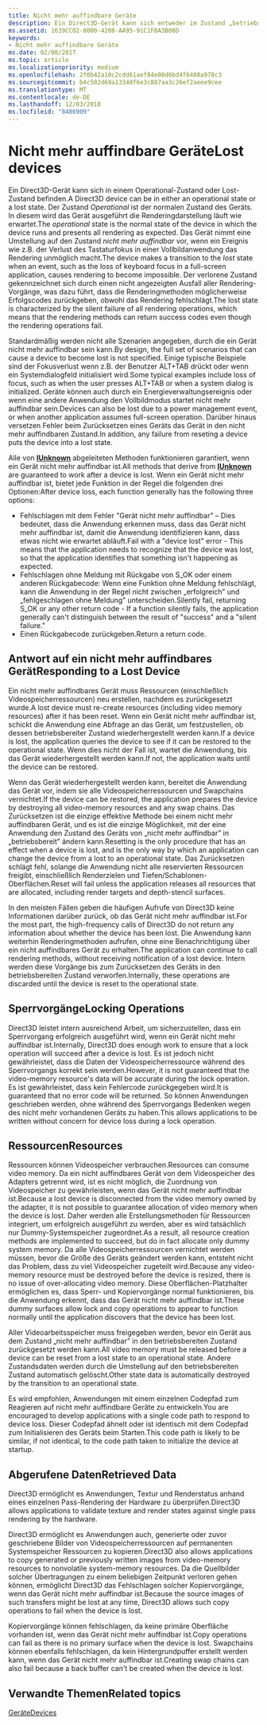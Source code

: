 ```yaml
---
title: Nicht mehr auffindbare Geräte
description: Ein Direct3D-Gerät kann sich entweder im Zustand „betriebsbereit” oder im Zustand „nicht mehr auffindbar” befinden.
ms.assetid: 1639CC02-8000-4208-AA95-91C1F0A3B08D
keywords:
- Nicht mehr auffindbare Geräte
ms.date: 02/08/2017
ms.topic: article
ms.localizationpriority: medium
ms.openlocfilehash: 2f0b42a10c2cdd61aef84e08d6bd4f6408a978c3
ms.sourcegitcommit: b4c502d69a13340f6e3c887aa3c26ef2aeee9cee
ms.translationtype: MT
ms.contentlocale: de-DE
ms.lasthandoff: 12/03/2018
ms.locfileid: "8486909"
---
```

# <a name="lost-devices"></a><span data-ttu-id="24054-104">Nicht mehr auffindbare Geräte</span><span class="sxs-lookup"><span data-stu-id="24054-104">Lost devices</span></span>


<span data-ttu-id="24054-105">Ein Direct3D-Gerät kann sich in einem Operational-Zustand oder Lost-Zustand befinden.</span><span class="sxs-lookup"><span data-stu-id="24054-105">A Direct3D device can be in either an operational state or a lost state.</span></span> <span data-ttu-id="24054-106">Der Zustand *Operational* ist der normalen Zustand des Geräts. In diesem wird das Gerät ausgeführt die Renderingdarstellung läuft wie erwartet.</span><span class="sxs-lookup"><span data-stu-id="24054-106">The *operational* state is the normal state of the device in which the device runs and presents all rendering as expected.</span></span> <span data-ttu-id="24054-107">Das Gerät nimmt eine Umstellung auf den Zustand *nicht mehr auffindbar* vor, wenn ein Ereignis wie z.B. der Verlust des Tastaturfokus in einer Vollbildanwendung das Rendering unmöglich macht.</span><span class="sxs-lookup"><span data-stu-id="24054-107">The device makes a transition to the *lost* state when an event, such as the loss of keyboard focus in a full-screen application, causes rendering to become impossible.</span></span> <span data-ttu-id="24054-108">Der verlorene Zustand gekennzeichnet sich durch einen nicht angezeigten Ausfall aller Rendering-Vorgänge, was dazu führt, dass die Renderingmethoden möglicherweise Erfolgscodes zurückgeben, obwohl das Rendering fehlschlägt.</span><span class="sxs-lookup"><span data-stu-id="24054-108">The lost state is characterized by the silent failure of all rendering operations, which means that the rendering methods can return success codes even though the rendering operations fail.</span></span>

<span data-ttu-id="24054-109">Standardmäßig werden nicht alle Szenarien angegeben, durch die ein Gerät nicht mehr auffindbar sein kann.</span><span class="sxs-lookup"><span data-stu-id="24054-109">By design, the full set of scenarios that can cause a device to become lost is not specified.</span></span> <span data-ttu-id="24054-110">Einige typische Beispiele sind der Fokusverlust wenn z.B. der Benutzer ALT+TAB drückt oder wenn ein Systemdialogfeld initialisiert wird.</span><span class="sxs-lookup"><span data-stu-id="24054-110">Some typical examples include loss of focus, such as when the user presses ALT+TAB or when a system dialog is initialized.</span></span> <span data-ttu-id="24054-111">Geräte können auch durch ein Energieverwaltungsereignis oder wenn eine andere Anwendung den Vollbildmodus startet nicht mehr auffindbar sein.</span><span class="sxs-lookup"><span data-stu-id="24054-111">Devices can also be lost due to a power management event, or when another application assumes full-screen operation.</span></span> <span data-ttu-id="24054-112">Darüber hinaus versetzen Fehler beim Zurücksetzen eines Geräts das Gerät in den nicht mehr auffindbaren Zustand.</span><span class="sxs-lookup"><span data-stu-id="24054-112">In addition, any failure from reseting a device puts the device into a lost state.</span></span>

<span data-ttu-id="24054-113">Alle von [**IUnknown**](https://msdn.microsoft.com/library/windows/desktop/ms680509) abgeleiteten Methoden funktionieren garantiert, wenn ein Gerät nicht mehr auffindbar ist.</span><span class="sxs-lookup"><span data-stu-id="24054-113">All methods that derive from [**IUnknown**](https://msdn.microsoft.com/library/windows/desktop/ms680509) are guaranteed to work after a device is lost.</span></span> <span data-ttu-id="24054-114">Wenn ein Gerät nicht mehr auffindbar ist, bietet jede Funktion in der Regel die folgenden drei Optionen:</span><span class="sxs-lookup"><span data-stu-id="24054-114">After device loss, each function generally has the following three options:</span></span>

-   <span data-ttu-id="24054-115">Fehlschlagen mit dem Fehler "Gerät nicht mehr auffindbar" – Dies bedeutet, dass die Anwendung erkennen muss, dass das Gerät nicht mehr auffindbar ist, damit die Anwendung identifizieren kann, dass etwas nicht wie erwartet abläuft.</span><span class="sxs-lookup"><span data-stu-id="24054-115">Fail with a "device lost" error - This means that the application needs to recognize that the device was lost, so that the application identifies that something isn't happening as expected.</span></span>
-   <span data-ttu-id="24054-116">Fehlschlagen ohne Meldung mit Rückgabe von S\_OK oder einem anderen Rückgabecode: Wenn eine Funktion ohne Meldung fehlschlägt, kann die Anwendung in der Regel nicht zwischen „erfolgreich” und „fehlgeschlagen ohne Meldung” unterscheiden.</span><span class="sxs-lookup"><span data-stu-id="24054-116">Silently fail, returning S\_OK or any other return code - If a function silently fails, the application generally can't distinguish between the result of "success" and a "silent failure."</span></span>
-   <span data-ttu-id="24054-117">Einen Rückgabecode zurückgeben.</span><span class="sxs-lookup"><span data-stu-id="24054-117">Return a return code.</span></span>

## <a name="span-idrespondingtoalostdevicespanspan-idrespondingtoalostdevicespanspan-idrespondingtoalostdevicespanresponding-to-a-lost-device"></a><span data-ttu-id="24054-118"><span id="Responding_to_a_Lost_Device"></span><span id="responding_to_a_lost_device"></span><span id="RESPONDING_TO_A_LOST_DEVICE"></span>Antwort auf ein nicht mehr auffindbares Gerät</span><span class="sxs-lookup"><span data-stu-id="24054-118"><span id="Responding_to_a_Lost_Device"></span><span id="responding_to_a_lost_device"></span><span id="RESPONDING_TO_A_LOST_DEVICE"></span>Responding to a Lost Device</span></span>


<span data-ttu-id="24054-119">Ein nicht mehr auffindbares Gerät muss Ressourcen (einschließlich Videospeicherressourcen) neu erstellen, nachdem es zurückgesetzt wurde.</span><span class="sxs-lookup"><span data-stu-id="24054-119">A lost device must re-create resources (including video memory resources) after it has been reset.</span></span> <span data-ttu-id="24054-120">Wenn ein Gerät nicht mehr auffindbar ist, schickt die Anwendung eine Abfrage an das Gerät, um festzustellen, ob dessen betriebsbereiter Zustand wiederhergestellt werden kann.</span><span class="sxs-lookup"><span data-stu-id="24054-120">If a device is lost, the application queries the device to see if it can be restored to the operational state.</span></span> <span data-ttu-id="24054-121">Wenn dies nicht der Fall ist, wartet die Anwendung, bis das Gerät wiederhergestellt werden kann.</span><span class="sxs-lookup"><span data-stu-id="24054-121">If not, the application waits until the device can be restored.</span></span>

<span data-ttu-id="24054-122">Wenn das Gerät wiederhergestellt werden kann, bereitet die Anwendung das Gerät vor, indem sie alle Videospeicherressourcen und Swapchains vernichtet.</span><span class="sxs-lookup"><span data-stu-id="24054-122">If the device can be restored, the application prepares the device by destroying all video-memory resources and any swap chains.</span></span> <span data-ttu-id="24054-123">Das Zurücksetzen ist die einzige effektive Methode bei einem nicht mehr auffindbaren Gerät, und es ist die einzige Möglichkeit, mit der eine Anwendung den Zustand des Geräts von „nicht mehr auffindbar” in „betriebsbereit” ändern kann.</span><span class="sxs-lookup"><span data-stu-id="24054-123">Resetting is the only procedure that has an effect when a device is lost, and is the only way by which an application can change the device from a lost to an operational state.</span></span> <span data-ttu-id="24054-124">Das Zurücksetzen schlägt fehl, solange die Anwendung nicht alle reservierten Ressourcen freigibt, einschließlich Renderzielen und Tiefen/Schablonen-Oberflächen.</span><span class="sxs-lookup"><span data-stu-id="24054-124">Reset will fail unless the application releases all resources that are allocated, including render targets and depth-stencil surfaces.</span></span>

<span data-ttu-id="24054-125">In den meisten Fällen geben die häufigen Aufrufe von Direct3D keine Informationen darüber zurück, ob das Gerät nicht mehr auffindbar ist.</span><span class="sxs-lookup"><span data-stu-id="24054-125">For the most part, the high-frequency calls of Direct3D do not return any information about whether the device has been lost.</span></span> <span data-ttu-id="24054-126">Die Anwendung kann weiterhin Renderingmethoden aufrufen, ohne eine Benachrichtigung über ein nicht auffindbares Gerät zu erhalten.</span><span class="sxs-lookup"><span data-stu-id="24054-126">The application can continue to call rendering methods, without receiving notification of a lost device.</span></span> <span data-ttu-id="24054-127">Intern werden diese Vorgänge bis zum Zurücksetzen des Geräts in den betriebsbereiten Zustand verworfen.</span><span class="sxs-lookup"><span data-stu-id="24054-127">Internally, these operations are discarded until the device is reset to the operational state.</span></span>

## <a name="span-idlockingoperationsspanspan-idlockingoperationsspanspan-idlockingoperationsspanlocking-operations"></a><span data-ttu-id="24054-128"><span id="Locking_Operations"></span><span id="locking_operations"></span><span id="LOCKING_OPERATIONS"></span>Sperrvorgänge</span><span class="sxs-lookup"><span data-stu-id="24054-128"><span id="Locking_Operations"></span><span id="locking_operations"></span><span id="LOCKING_OPERATIONS"></span>Locking Operations</span></span>


<span data-ttu-id="24054-129">Direct3D leistet intern ausreichend Arbeit, um sicherzustellen, dass ein Sperrvorgang erfolgreich ausgeführt wird, wenn ein Gerät nicht mehr auffindbar ist.</span><span class="sxs-lookup"><span data-stu-id="24054-129">Internally, Direct3D does enough work to ensure that a lock operation will succeed after a device is lost.</span></span> <span data-ttu-id="24054-130">Es ist jedoch nicht gewährleistet, dass die Daten der Videospeicherressource während des Sperrvorgangs korrekt sein werden.</span><span class="sxs-lookup"><span data-stu-id="24054-130">However, it is not guaranteed that the video-memory resource's data will be accurate during the lock operation.</span></span> <span data-ttu-id="24054-131">Es ist gewährleistet, dass kein Fehlercode zurückgegeben wird.</span><span class="sxs-lookup"><span data-stu-id="24054-131">It is guaranteed that no error code will be returned.</span></span> <span data-ttu-id="24054-132">So können Anwendungen geschrieben werden, ohne während des Sperrvorgangs Bedenken wegen des nicht mehr vorhandenen Geräts zu haben.</span><span class="sxs-lookup"><span data-stu-id="24054-132">This allows applications to be written without concern for device loss during a lock operation.</span></span>

## <a name="span-idresourcesspanspan-idresourcesspanspan-idresourcesspanresources"></a><span data-ttu-id="24054-133"><span id="Resources"></span><span id="resources"></span><span id="RESOURCES"></span>Ressourcen</span><span class="sxs-lookup"><span data-stu-id="24054-133"><span id="Resources"></span><span id="resources"></span><span id="RESOURCES"></span>Resources</span></span>


<span data-ttu-id="24054-134">Ressourcen können Videospeicher verbrauchen.</span><span class="sxs-lookup"><span data-stu-id="24054-134">Resources can consume video memory.</span></span> <span data-ttu-id="24054-135">Da ein nicht auffindbares Gerät von dem Videospeicher des Adapters getrennt wird, ist es nicht möglich, die Zuordnung von Videospeicher zu gewährleisten, wenn das Gerät nicht mehr auffindbar ist.</span><span class="sxs-lookup"><span data-stu-id="24054-135">Because a lost device is disconnected from the video memory owned by the adapter, it is not possible to guarantee allocation of video memory when the device is lost.</span></span> <span data-ttu-id="24054-136">Daher werden alle Erstellungsmethoden für Ressourcen integriert, um erfolgreich ausgeführt zu werden, aber es wird tatsächlich nur Dummy-Systemspeicher zugeordnet.</span><span class="sxs-lookup"><span data-stu-id="24054-136">As a result, all resource creation methods are implemented to succeed, but do in fact allocate only dummy system memory.</span></span> <span data-ttu-id="24054-137">Da alle Videospeicherressourcen vernichtet werden müssen, bevor die Größe des Geräts geändert werden kann, entsteht nicht das Problem, dass zu viel Videospeicher zugeteilt wird.</span><span class="sxs-lookup"><span data-stu-id="24054-137">Because any video-memory resource must be destroyed before the device is resized, there is no issue of over-allocating video memory.</span></span> <span data-ttu-id="24054-138">Diese Oberflächen-Platzhalter ermöglichen es, dass Sperr- und Kopiervorgänge normal funktionieren, bis die Anwendung erkennt, dass das Gerät nicht mehr auffindbar ist.</span><span class="sxs-lookup"><span data-stu-id="24054-138">These dummy surfaces allow lock and copy operations to appear to function normally until the application discovers that the device has been lost.</span></span>

<span data-ttu-id="24054-139">Aller Videoarbeitsspeicher muss freigegeben werden, bevor ein Gerät aus dem Zustand „nicht mehr auffindbar” in den betriebsbereiten Zustand zurückgesetzt werden kann.</span><span class="sxs-lookup"><span data-stu-id="24054-139">All video memory must be released before a device can be reset from a lost state to an operational state.</span></span> <span data-ttu-id="24054-140">Andere Zustandsdaten werden durch die Umstellung auf den betriebsbereiten Zustand automatisch gelöscht.</span><span class="sxs-lookup"><span data-stu-id="24054-140">Other state data is automatically destroyed by the transition to an operational state.</span></span>

<span data-ttu-id="24054-141">Es wird empfohlen, Anwendungen mit einem einzelnen Codepfad zum Reagieren auf nicht mehr auffindbare Geräte zu entwickeln.</span><span class="sxs-lookup"><span data-stu-id="24054-141">You are encouraged to develop applications with a single code path to respond to device loss.</span></span> <span data-ttu-id="24054-142">Dieser Codepfad ähnelt oder ist identisch mit dem Codepfad zum Initialisieren des Geräts beim Starten.</span><span class="sxs-lookup"><span data-stu-id="24054-142">This code path is likely to be similar, if not identical, to the code path taken to initialize the device at startup.</span></span>

## <a name="span-idretrieveddataspanspan-idretrieveddataspanspan-idretrieveddataspanretrieved-data"></a><span data-ttu-id="24054-143"><span id="Retrieved_Data"></span><span id="retrieved_data"></span><span id="RETRIEVED_DATA"></span>Abgerufene Daten</span><span class="sxs-lookup"><span data-stu-id="24054-143"><span id="Retrieved_Data"></span><span id="retrieved_data"></span><span id="RETRIEVED_DATA"></span>Retrieved Data</span></span>


<span data-ttu-id="24054-144">Direct3D ermöglicht es Anwendungen, Textur und Renderstatus anhand eines einzelnen Pass-Rendering der Hardware zu überprüfen.</span><span class="sxs-lookup"><span data-stu-id="24054-144">Direct3D allows applications to validate texture and render states against single pass rendering by the hardware.</span></span>

<span data-ttu-id="24054-145">Direct3D ermöglicht es Anwendungen auch, generierte oder zuvor geschriebene Bilder von Videospeicherressourcen auf permanenten Systemspeicher Ressourcen zu kopieren.</span><span class="sxs-lookup"><span data-stu-id="24054-145">Direct3D also allows applications to copy generated or previously written images from video-memory resources to nonvolatile system-memory resources.</span></span> <span data-ttu-id="24054-146">Da die Quellbilder solcher Übertragungen zu einem beliebigen Zeitpunkt verloren gehen können, ermöglicht Direct3D das Fehlschlagen solcher Kopiervorgänge, wenn das Gerät nicht mehr auffindbar ist.</span><span class="sxs-lookup"><span data-stu-id="24054-146">Because the source images of such transfers might be lost at any time, Direct3D allows such copy operations to fail when the device is lost.</span></span>

<span data-ttu-id="24054-147">Kopiervorgänge können fehlschlagen, da keine primäre Oberfläche vorhanden ist, wenn das Gerät nicht mehr auffindbar ist.</span><span class="sxs-lookup"><span data-stu-id="24054-147">Copy operations can fail as there is no primary surface when the device is lost.</span></span> <span data-ttu-id="24054-148">Swapchains können ebenfalls fehlschlagen, da kein Hintergrundpuffer erstellt werden kann, wenn das Gerät nicht mehr auffindbar ist.</span><span class="sxs-lookup"><span data-stu-id="24054-148">Creating swap chains can also fail because a back buffer can't be created when the device is lost.</span></span>

## <a name="span-idrelated-topicsspanrelated-topics"></a><span data-ttu-id="24054-149"><span id="related-topics"></span>Verwandte Themen</span><span class="sxs-lookup"><span data-stu-id="24054-149"><span id="related-topics"></span>Related topics</span></span>


[<span data-ttu-id="24054-150">Geräte</span><span class="sxs-lookup"><span data-stu-id="24054-150">Devices</span></span>](devices.md)

 

 




